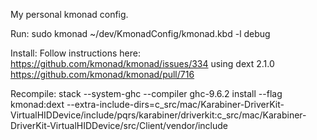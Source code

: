 My personal kmonad config.

Run:
sudo kmonad ~/dev/KmonadConfig/kmonad.kbd -l debug

Install:
Follow instructions here: https://github.com/kmonad/kmonad/issues/334 using dext 2.1.0 https://github.com/kmonad/kmonad/pull/716

Recompile:
stack --system-ghc --compiler ghc-9.6.2 install --flag kmonad:dext --extra-include-dirs=c_src/mac/Karabiner-DriverKit-VirtualHIDDevice/include/pqrs/karabiner/driverkit:c_src/mac/Karabiner-DriverKit-VirtualHIDDevice/src/Client/vendor/include